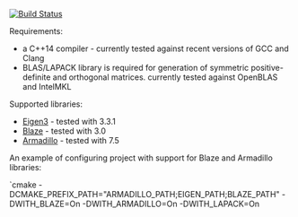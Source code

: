 [![Build Status](https://travis-ci.org/mcopik/MatrixGeneratorCpp.svg?branch=master)](https://travis-ci.org/mcopik/MatrixGeneratorCpp)

Requirements:
- a C++14 compiler - currently tested against recent versions of GCC and Clang
- BLAS/LAPACK library is required for generation of symmetric positive-definite and orthogonal matrices. currently tested against OpenBLAS and IntelMKL

Supported libraries:
- [Eigen3](http://eigen.tuxfamily.org/index.php?title=Main_Page) - tested with 3.3.1
- [Blaze](https://bitbucket.org/blaze-lib/blaze/) - tested with 3.0
- [Armadillo](http://arma.sourceforge.net/) - tested with 7.5

An example of configuring project with support for Blaze and Armadillo libraries:

`cmake -DCMAKE_PREFIX_PATH="ARMADILLO_PATH;EIGEN_PATH;BLAZE_PATH" -DWITH_BLAZE=On -DWITH_ARMADILLO=On -DWITH_LAPACK=On

